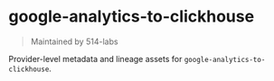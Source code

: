 # google-analytics-to-clickhouse

> Maintained by 514-labs

Provider-level metadata and lineage assets for `google-analytics-to-clickhouse`.
